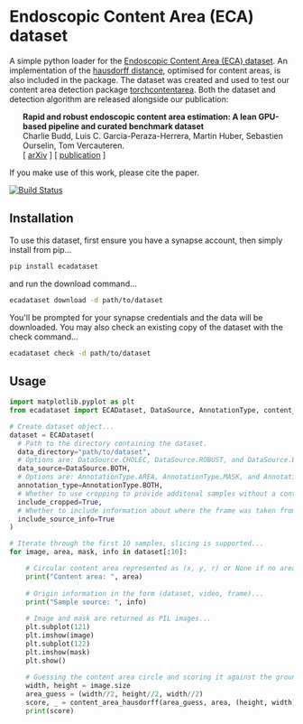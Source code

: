 # Endoscopic Content Area (ECA) dataset
A simple python loader for the [Endoscopic Content Area (ECA) dataset](https://doi.org/10.7303/syn32148000). An implementation of the [hausdorff distance](https://en.wikipedia.org/wiki/Hausdorff_distance), optimised for content areas, is also included in the package. The dataset was created and used to test our content area detection package [torchcontentarea](https://github.com/charliebudd/torch-content-area). Both the dataset and detection algorithm are released alongside our publication:

<ul><b>Rapid and robust endoscopic content area estimation: A lean GPU-based pipeline and curated benchmark dataset</b><br>
    Charlie Budd, Luis C. Garcia-Peraza-Herrera, Martin Huber, Sebastien Ourselin, Tom Vercauteren.<br>
    [ <a href="https://arxiv.org/abs/2210.14771">arXiv</a> ] 
    [ <a href="https://doi.org/10.1080/21681163.2022.2156393">publication</a> ]
</ul>

If you make use of this work, please cite the paper.

[![Build Status](https://github.com/charliebudd/eca-dataset/actions/workflows/release.yml/badge.svg)](https://github.com/charliebudd/eca-dataset/actions/workflows/release.yml)

## Installation
To use this dataset, first ensure you have a synapse account, then simply install from pip...
```bash
pip install ecadataset
```
and run the download command...
```bash
ecadataset download -d path/to/dataset
```
You'll be prompted for your synapse credentials and the data will be downloaded. 
You may also check an existing copy of the dataset with the check command...
```bash
ecadataset check -d path/to/dataset
```

## Usage

```python
import matplotlib.pyplot as plt
from ecadataset import ECADataset, DataSource, AnnotationType, content_area_hausdorff

# Create dataset object...
dataset = ECADataset(
  # Path to the directory containing the dataset.
  data_directory="path/to/dataset",
  # Options are: DataSource.CHOLEC, DataSource.ROBUST, and DataSource.BOTH.
  data_source=DataSource.BOTH,
  # Options are: AnnotationType.AREA, AnnotationType.MASK, and AnnotationType.BOTH.
  annotation_type=AnnotationType.BOTH,
  # Whether to use cropping to provide additonal samples without a content area.
  include_cropped=True,
  # Whether to include information about where the frame was taken from.
  include_source_info=True
)

# Iterate through the first 10 samples, slicing is supported...
for image, area, mask, info in dataset[:10]:

    # Circular content area represented as (x, y, r) or None if no area present...
    print("Content area: ", area)
    
    # Origin information in the form (dataset, video, frame)...
    print("Sample source: ", info)
    
    # Image and mask are returned as PIL images...
    plt.subplot(121)
    plt.imshow(image)
    plt.subplot(122)
    plt.imshow(mask)
    plt.show()
    
    # Guessing the content area circle and scoring it against the ground truth...
    width, height = image.size
    area_guess = (width//2, height//2, width//2)
    score, _ = content_area_hausdorff(area_guess, area, (height, width))
    print(score)
```

